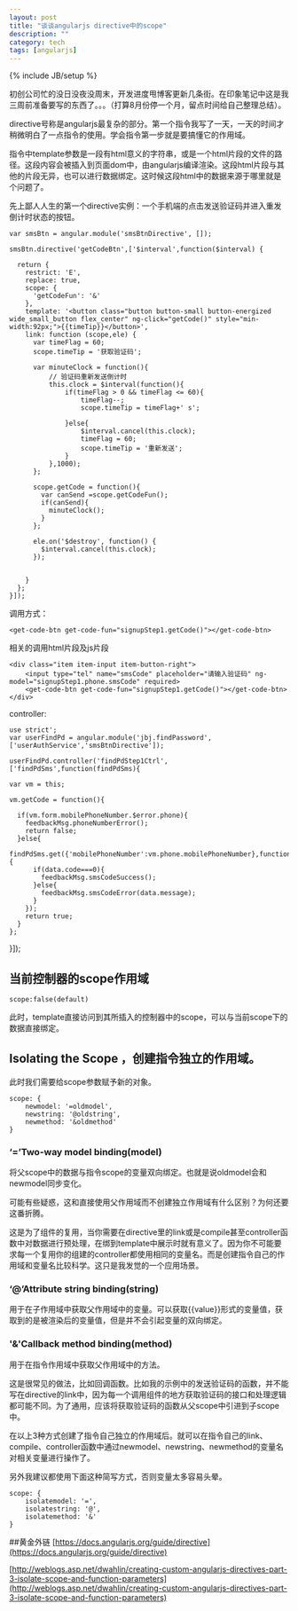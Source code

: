 ```yaml
---
layout: post
title: "谈谈angularjs directive中的scope"
description: ""
category: tech
tags: [angularjs]
---
```

{% include JB/setup %}

初创公司忙的没日没夜没周末，开发进度甩博客更新几条街。在印象笔记中这是我三周前准备要写的东西了。。。（打算8月份停一个月，留点时间给自己整理总结）。

directive号称是angularjs最复杂的部分。第一个指令我写了一天，一天的时间才稍微明白了一点指令的使用。学会指令第一步就是要搞懂它的作用域。

指令中template参数是一段有html意义的字符串，或是一个html片段的文件的路径。这段内容会被插入到页面dom中，由angularjs编译渲染。这段html片段与其他的片段无异，也可以进行数据绑定。这时候这段html中的数据来源于哪里就是个问题了。

先上鄙人人生的第一个directive实例：一个手机端的点击发送验证码并进入重发倒计时状态的按钮。

	var smsBtn = angular.module('smsBtnDirective', []);
	
	smsBtn.directive('getCodeBtn',['$interval',function($interval) {
	
	  return {
	    restrict: 'E',
	    replace: true,
	    scope: {
	      'getCodeFun': '&'
	    },
	    template: '<button class="button button-small button-energized wide_small_button flex_center" ng-click="getCode()" style="min-width:92px;">{{timeTip}}</button>',
	    link: function (scope,ele) {
	      var timeFlag = 60;
	      scope.timeTip = '获取验证码';
	
	      var minuteClock = function(){
	          // 验证码重新发送倒计时
	          this.clock = $interval(function(){
	              if(timeFlag > 0 && timeFlag <= 60){
	                  timeFlag--;
	                  scope.timeTip = timeFlag+' s';
	                  
	              }else{
	                  $interval.cancel(this.clock);
	                  timeFlag = 60;
	                  scope.timeTip = '重新发送';
	              }
	          },1000);
	      };
	
	      scope.getCode = function(){
	        var canSend =scope.getCodeFun();
	        if(canSend){
	          minuteClock();
	        }
	      };
	
	      ele.on('$destroy', function() {
	        $interval.cancel(this.clock);
	      });
	
	      
	    }
	  };
	}]);

调用方式：

	<get-code-btn get-code-fun="signupStep1.getCode()"></get-code-btn>
	
相关的调用html片段及js片段

	<div class="item item-input item-button-right">
        <input type="tel" name="smsCode" placeholder="请输入验证码" ng-model="signupStep1.phone.smsCode" required>
        <get-code-btn get-code-fun="signupStep1.getCode()"></get-code-btn>
    </div>
    
controller:

	use strict';
  	var userFindPd = angular.module('jbj.findPassword',['userAuthService','smsBtnDirective']);

  	userFindPd.controller('findPdStep1Ctrl',['findPdSms',function(findPdSms){

    var vm = this;

    vm.getCode = function(){

      if(vm.form.mobilePhoneNumber.$error.phone){
        feedbackMsg.phoneNumberError();
        return false;
      }else{
        findPdSms.get({'mobilePhoneNumber':vm.phone.mobilePhoneNumber},function(data){
          if(data.code===0){
            feedbackMsg.smsCodeSuccess();
          }else{
            feedbackMsg.smsCodeError(data.message);
          }    
        });
        return true;
      }
    };
    
  }]);



## 当前控制器的scope作用域

	scope:false(default)

此时，template直接访问到其所插入的控制器中的scope，可以与当前scope下的数据直接绑定。

## Isolating the Scope ，创建指令独立的作用域。

此时我们需要给scope参数赋予新的对象。

	scope: {
		newmodel: '=oldmodel',
		newstring: '@oldstring',
		newmethod: '&oldmethod'
	}

### ‘=’Two-way model binding(model)

将父scope中的数据与指令scope的变量双向绑定。也就是说oldmodel会和newmodel同步变化。

可能有些疑惑，这和直接使用父作用域而不创建独立作用域有什么区别？为何还要这番折腾。

这是为了组件的复用，当你需要在directive里的link或是compile甚至controller函数中对数据进行预处理，在绑到template中展示时就有意义了。因为你不可能要求每一个复用你的组建的controller都使用相同的变量名。而是创建指令自己的作用域和变量名比较科学。这只是我发觉的一个应用场景。

### ‘@’Attribute string binding(string)

用于在子作用域中获取父作用域中的变量。可以获取{{value}}形式的变量值，获取到的是被渲染后的变量值，但是并不会引起变量的双向绑定。

### '&'Callback method binding(method)

用于在指令作用域中获取父作用域中的方法。

这是很常见的做法，比如回调函数。比如我的示例中的发送验证码的函数，并不能写在directive的link中，因为每一个调用组件的地方获取验证码的接口和处理逻辑都可能不同。为了通用，应该将获取验证码的函数从父scope中引进到子scope中。

在以上3种方式创建了指令自己独立的作用域后。就可以在指令自己的link、compile、controller函数中通过newmodel、newstring、newmethod的变量名对相关变量进行操作了。

另外我建议都使用下面这种简写方式，否则变量太多容易头晕。

	scope: {
		isolatemodel: '=',
		isolatestring: '@',
		isolatemethod: '&'
	}


##黄金外链
[https://docs.angularjs.org/guide/directive](https://docs.angularjs.org/guide/directive)

[http://weblogs.asp.net/dwahlin/creating-custom-angularjs-directives-part-3-isolate-scope-and-function-parameters](http://weblogs.asp.net/dwahlin/creating-custom-angularjs-directives-part-3-isolate-scope-and-function-parameters)
